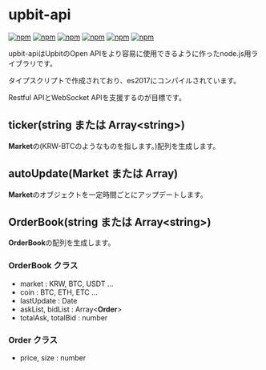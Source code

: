 # upbit-api
[![npm](https://img.shields.io/npm/v/upbit-api.svg?style=flat-square)](https://www.npmjs.com/package/upbit-api)
[![npm](https://img.shields.io/npm/dt/upbit-api.svg?style=flat-square)](https://www.npmjs.com/package/upbit-api)
[![npm](https://img.shields.io/npm/l/upbit-api.svg?registry_uri=https%3A%2F%2Fregistry.npmjs.com&style=flat-square)](https://opensource.org/licenses/MIT)
[![npm](https://img.shields.io/badge/Readme-English-lightgray.svg?style=flat-square)](https://github.com/Shin-JaeHeon/upbit-api/blob/master/README.md)
[![npm](https://img.shields.io/badge/Readme-한국어-blue.svg?style=flat-square)](https://github.com/Shin-JaeHeon/upbit-api/blob/master/README-KR.md)
[![npm](https://img.shields.io/badge/Readme-日本語-orange.svg?style=flat-square)](https://github.com/Shin-JaeHeon/upbit-api/blob/master/README-JP.md)

upbit-apiはUpbitのOpen APIをより容易に使用できるように作ったnode.js用ライブラリです。

タイプスクリプトで作成されており、es2017にコンパイルされています。

Restful APIとWebSocket APIを支援するのが目標です。

## ticker(string または Array\<string\>)
**Market**の(KRW-BTCのようなものを指します。)配列を生成します。

## autoUpdate(Market または Array<Market>)
**Market**のオブジェクトを一定時間ごとにアップデートします。

## OrderBook(string または Array\<string\>)
**OrderBook**の配列を生成します。

### OrderBook クラス
* market : KRW, BTC, USDT ...
* coin : BTC, ETH, ETC ...
* lastUpdate : Date
* askList, bidList : Array<**Order**>
* totalAsk, totalBid : number

### Order クラス
* price, size : number